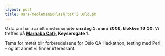 ```yaml
---
layout: post
title: Mars-medlemsm&oslash;tet i Oslo.pm
---
```

<p>Oslo.pm har sosialt medlemsmøte <strong>onsdag 5. mars 2008, klokken
18:30</strong>. Vi treffes på 
<strong><a href="http://www.nattguiden.no/utested/1052" title="Link til karttjeneste">Marhaba Café</a>, Keysersgate 1</strong>.</p>

<p>
Tema for møtet blir forberedelsene for Oslo QA Hackathon, testing
med Perl - og alt annet vi finner interessant.
</p>
